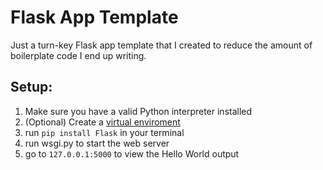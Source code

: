 # Flask App Template

Just a turn-key Flask app template that I created to reduce the amount of boilerplate code I end up writing. 

## Setup:

1. Make sure you have a valid Python interpreter installed
2. (Optional) Create a [virtual enviroment](https://docs.python.org/3/library/venv.html)
3. run ```pip install Flask``` in your terminal
4. run wsgi.py to start the web server
5. go to ```127.0.0.1:5000``` to view the Hello World output
 
